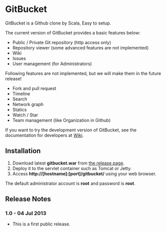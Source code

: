 GitBucket
=========

GitBucket is a Github clone by Scala, Easy to setup.

The current version of GitBucket provides a basic features below:

- Public / Private Git repository (http access only)
- Repository viewer (some advanced features are not implemented)
- Wiki
- Issues
- User management (for Administrators)

Following features are not implemented, but we will make them in the future release!

- Fork and pull request
- Timeline
- Search
- Network graph
- Statics
- Watch / Star
- Team management (like Organization in Github)

If you want to try the development version of GitBucket, see the documentation for developers at [Wiki](https://github.com/takezoe/gitbucket/wiki).

Installation
--------

1. Download latest **gitbucket.war** from [the release page](https://github.com/takezoe/gitbucket/releases).
2. Deploy it to the servlet container such as Tomcat or Jetty.
3. Access **http://[hostname]:[port]/gitbucket/** using your web browser.

The default administrator account is **root** and password is **root**.

Release Notes
--------

### 1.0 - 04 Jul 2013

- This is a first public release.
